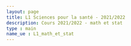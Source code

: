 ```yaml
---
layout: page
title: L1 Sciences pour la santé - 2021/2022
description: Cours 2021/2022 - math et stat
type : main
name_ue : L1_math_et_stat
---
```

